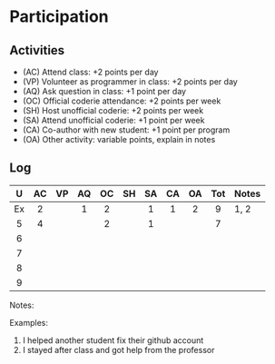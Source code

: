 Participation
=============

## Activities ## 

+ (AC) Attend class: +2 points per day
+ (VP) Volunteer as programmer in class: +2 points per day
+ (AQ) Ask question in class: +1 point per day
+ (OC) Official coderie attendance: +2 points per week
+ (SH) Host unofficial coderie: +2 points per week
+ (SA) Attend unofficial coderie: +1 point per week
+ (CA) Co-author with new student: +1 point per program
+ (OA) Other activity: variable points, explain in notes

## Log ##

| U | AC | VP | AQ | OC | SH | SA | CA | OA | Tot | Notes
|:-:|:--:|:--:|:--:|:--:|:--:|:--:|:--:|:--:|:---:|:--------
| Ex|  2 |    |  1 |  2 |    |  1 |  1 |  2 |  9  | 1, 2
| 5 |  4 |    |    |  2 |    |  1 |    |    |  7  |   
| 6 |
| 7 | 
| 8 | 
| 9 |

Notes:

Examples:
1. I helped another student fix their github account
2. I stayed after class and got help from the professor
